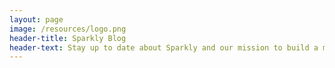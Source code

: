 ```yaml
---
layout: page
image: /resources/logo.png
header-title: Sparkly Blog
header-text: Stay up to date about Sparkly and our mission to build a more collaborative culture at work. We also write about Slack tips, remote work and employee happiness.
---
```

